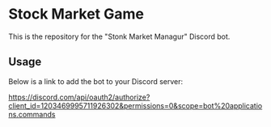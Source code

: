 # Stock Market Game

This is the repository for the "Stonk Market Managur" Discord bot.

## Usage

Below is a link to add the bot to your Discord server:

https://discord.com/api/oauth2/authorize?client_id=1203469995711926302&permissions=0&scope=bot%20applications.commands
